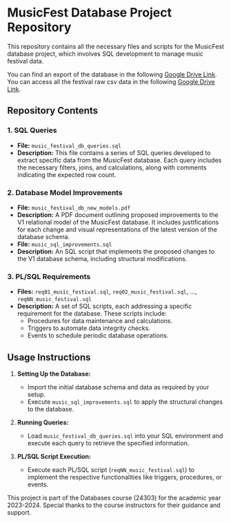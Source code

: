 # MusicFest Database Project Repository

This repository contains all the necessary files and scripts for the MusicFest database project, which involves SQL development to manage music festival data.

You can find an export of the database in the following [Google Drive Link](https://drive.google.com/file/d/172WD36xIhwnBl9MzHzDT_UPorV802d7G/view?usp=sharing).
You can access all the festival raw csv data in the following [Google Drive Link](https://drive.google.com/file/d/1x3v2y8N32uP7UcbM4tjAvyhzqa9y4_q4/view?usp=sharing).

## Repository Contents

### 1. SQL Queries
- **File:** `music_festival_db_queries.sql`
- **Description:** This file contains a series of SQL queries developed to extract specific data from the MusicFest database. Each query includes the necessary filters, joins, and calculations, along with comments indicating the expected row count.

### 2. Database Model Improvements
- **File:** `music_festival_db_new_models.pdf`
- **Description:** A PDF document outlining proposed improvements to the V1 relational model of the MusicFest database. It includes justifications for each change and visual representations of the latest version of the database schema.
- **File:** `music_sql_improvements.sql`
- **Description:** An SQL script that implements the proposed changes to the V1 database schema, including structural modifications.

### 3. PL/SQL Requirements
- **Files:** `req01_music_festival.sql`, `req02_music_festival.sql`, ..., `reqNN_music_festival.sql`
- **Description:** A set of SQL scripts, each addressing a specific requirement for the database. These scripts include:
  - Procedures for data maintenance and calculations.
  - Triggers to automate data integrity checks.
  - Events to schedule periodic database operations.

## Usage Instructions

1. **Setting Up the Database:**
   - Import the initial database schema and data as required by your setup.
   - Execute `music_sql_improvements.sql` to apply the structural changes to the database.

2. **Running Queries:**
   - Load `music_festival_db_queries.sql` into your SQL environment and execute each query to retrieve the specified information.

3. **PL/SQL Script Execution:**
   - Execute each PL/SQL script (`reqNN_music_festival.sql`) to implement the respective functionalities like triggers, procedures, or events.

This project is part of the Databases course (24303) for the academic year 2023-2024. Special thanks to the course instructors for their guidance and support.

